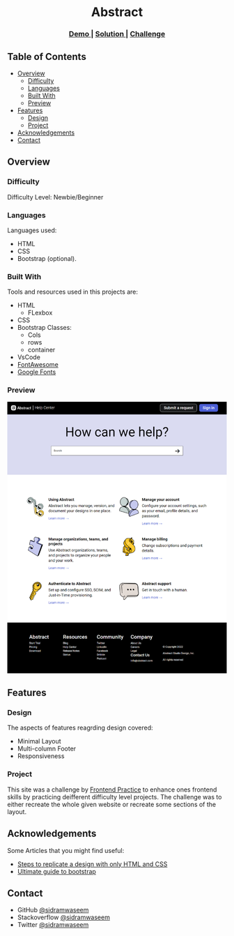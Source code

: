 <!-- Please update value in the {}  -->

<h1 align="center">Abstract</h1>

<div align="center">
  <h3>
    <a href="https://abstract-webpage.netlify.app/">
      Demo
    </a>
    <span> | </span>
    <a href="https://github.com/sidramwaseem/Abstract-Webpage">
      Solution
    </a>
    <span> | </span>
    <a href="https://www.frontendpractice.com/projects/abstract">
      Challenge
    </a>
  </h3>
</div>

<!-- TABLE OF CONTENTS -->

## Table of Contents

- [Overview](#overview)
  - [Difficulty](#difficulty)
  - [Languages](#languages)
  - [Built With](#built-with)
  - [Preview](#preview)
- [Features](#features)
  - [Design](#design)
  - [Project](#project)
- [Acknowledgements](#acknowledgements)
- [Contact](#contact)


<!-- OVERVIEW -->

## Overview

### Difficulty 
Difficulty Level: Newbie/Beginner

### Languages
Languages used: 
- HTML 
- CSS
- Bootstrap (optional).

### Built With

Tools and resources used in this projects are:
- HTML
  - FLexbox
- CSS
- Bootstrap Classes:
  - Cols 
  - rows
  - container
- VsCode
- [FontAwesome](https://fontawesome.com/search?s=solid%2Cbrands)
- [Google Fonts](https://fonts.google.com/)

### Preview
![screenshot](https://github.com/sidramwaseem/Frontend-Projects/blob/main/HTML,CSS/Newbie/Abstract/assets/preview/preview.png?raw=true)


## Features

### Design
The aspects of features reagrding design covered:
- Minimal Layout
- Multi-column Footer
- Responsiveness

### Project

This site was a challenge by [Frontend Practice](https://www.frontendpractice.com/) to enhance ones frontend skills by practicing deifferent difficulty level projects.
The challenge was to either recreate the whole given website or recreate some sections of the layout.

## Acknowledgements
Some Articles that you might find useful:  
- [Steps to replicate a design with only HTML and CSS](https://devchallenges-blogs.web.app/how-to-replicate-design/)
- [Ultimate guide to bootstrap](https://blog.hubspot.com/website/bootstrap-css)


## Contact
- GitHub [@sidramwaseem](https://github.com/sidramwaseem)
- Stackoverflow [@sidramwaseem](https://stackoverflow.com/users/15072792/sidramwaseem)
- Twitter [@sidramwaseem](https://twitter.com/sidramwaseem)
